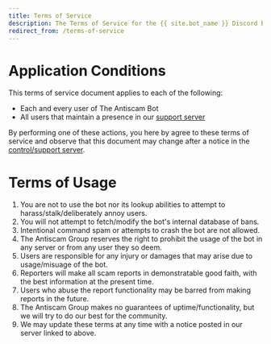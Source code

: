 ```yaml
---
title: Terms of Service
description: The Terms of Service for the {{ site.bot_name }} Discord bot
redirect_from: /terms-of-service
---
```


# Application Conditions

This terms of service document applies to each of the following:

* Each and every user of The Antiscam Bot
* All users that maintain a presence in our [support server](/discord)

By performing one of these actions, you here by agree to these terms of service and observe that this document may change after a notice in the [control/support server](/discord).

# Terms of Usage

1. You are not to use the bot nor its lookup abilities to attempt to harass/stalk/deliberately annoy users.
2. You will not attempt to fetch/modify the bot's internal database of bans.
3. Intentional command spam or attempts to crash the bot are not allowed.
4. The Antiscam Group reserves the right to prohibit the usage of the bot in any server or from any user they so deem.
5. Users are responsible for any injury or damages that may arise due to usage/misuage of the bot.
6. Reporters will make all scam reports in demonstratable good faith, with the best information at the present time.
7. Users who abuse the report functionality may be barred from making reports in the future.
8. The Antiscam Group makes no guarantees of uptime/functionality, but we will try to do our best for the community.
9. We may update these terms at any time with a notice posted in our server linked to above.